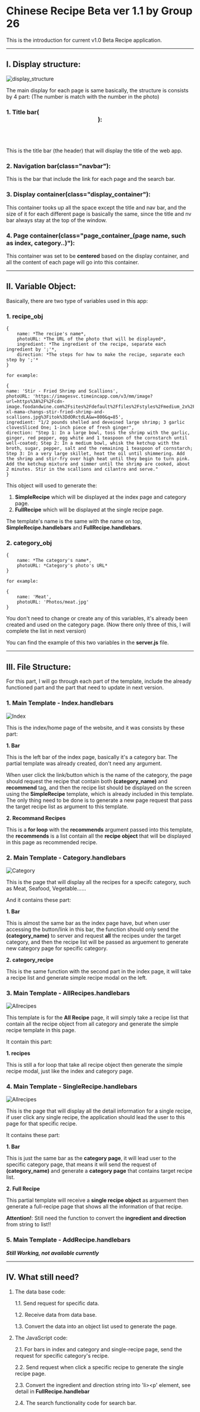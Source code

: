 # Chinese Recipe Beta ver 1.1    by Group 26

This is the introduction for current v1.0 Beta Recipe application.


-------------------------------------------------------------------------------------------------

## I. Display structure:

![display_structure](README_folder/dis_str.jpg)

The main display for each page is same basically, the structure is consists by 4 part:
(The number is match with the number in the photo)

### 1. Title bar(**<header>**):

This is the title bar (the header) that will display the title of the web app.

### 2. Navigation bar(**class="navbar"**):

This is the bar that include the link for each page and the search bar.

### 3. Display container(**class="display_container"**):

This container tooks up all the space except the title and nav bar, and the size of 
it for each different page is basically the same, since the title and nv bar always
stay at the top of the window.

### 4. Page container(**class="page_container_(page name, such as index, category..)"**):

This container was set to be **centered** based on the display container, and all the
content of each page will go into this container.


-------------------------------------------------------------------------------------------------

## II. Variable Object:

Basically, there are two type of variables used in this app:

### 1. recipe_obj

```
{
	name: *The recipe's name*,
	photoURL: *The URL of the photo that will be displayed*,
	ingredient: *The ingredient of the recipe, separate each ingredient by ';'*,
	direction: *The steps for how to make the recipe, separate each step by ';'*
}

for example:

{
name: 'Stir - Fried Shrimp and Scallions',
photoURL: 'https://imagesvc.timeincapp.com/v3/mm/image?url=https%3A%2F%2Fcdn-image.foodandwine.com%2Fsites%2Fdefault%2Ffiles%2Fstyles%2Fmedium_2x%2Fpublic%2F200911-xl-mama-changs-stir-fried-shrimp-and-scallions.jpg%3Fitok%3DdORctdLA&w=800&q=85',
ingredient: "1/2 pounds shelled and deveined large shrimp; 3 garlic clovesSliced One; 1-inch piece of fresh ginger",
direction: "Step 1: In a large bowl, toss the shrimp with the garlic, ginger, red pepper, egg white and 1 teaspoon of the cornstarch until well-coated; Step 2: In a medium bowl, whisk the ketchup with the broth, sugar, pepper, salt and the remaining 1 teaspoon of cornstarch; Step 3: In a very large skillet, heat the oil until shimmering. Add the shrimp and stir-fry over high heat until they begin to turn pink. Add the ketchup mixture and simmer until the shrimp are cooked, about 2 minutes. Stir in the scallions and cilantro and serve."
}
```

This object will used to generate the:
1. **SimpleRecipe** which will be displayed at the index page and category page.
2. **FullRecipe** which will be displayed at the single recipe page.

The template's name is the same with the name on top, **SimpleRecipe.handlebars** and
**FullRecipe.handlebars**.

### 2. category_obj

```
{
	name: *The category's name*,
	photoURL: *Category's photo's URL*
}
	
for example:

{
    name: 'Meat',
    photoURL: 'Photos/meat.jpg'
}
```

You don't need to change or create any of this variables, it's already been created and 
used on the category page.
(Now there only three of this, I will complete the list in next version)

You can find the example of this two variables in the **server.js** file.


-------------------------------------------------------------------------------------------------

## III. File Structure:

For this part, I will go through each part of the template, include the already functioned part
and the part that need to update in next version.

### 1. Main Template - Index.handlebars

![Index](README_folder/index.PNG)

This is the index/home page of the website, and it was consists by these part:

**1. Bar**

This is the left bar of the index page, basically it's a category bar. The partial template
was already created, don't need any argument.

When user click the link/button which is the name of the category, the page should 
request the recipe that contain both **(category_name)** and **recommend** tag, and 
then the recipe list should be displayed on the screen using the **SimpleRecipe** template,
which is already included in this template. The only thing need to be done is to generate 
a new page request that pass the target recipe list as argument to this template.

**2. Recommand Recipes**

This is a **for loop** with the **recommends** argument passed into this template,
the **recommends** is a list contain all the **recipe object** that will be displayed 
in this page as recommended recipe.


### 2. Main Template - Category.handlebars

![Category](README_folder/category.PNG)

This is the page that will display all the recipes for a specifc category, such as Meat,
Seafood, Vegetable......

And it contains these part:

**1. Bar**

This is almost the same bar as the index page have, but when user accessing the button/link
in this bar, the function should only send the **(category_name)** to server and request **all**
the recipes under the target category, and then the recipe list will be passed as arguement to 
generate new category page for specific category.

**2. category_recipe**

This is the same function with the second part in the index page, it will take a recipe list
and generate simple recipe modal on the left.


### 3. Main Template - AllRecipes.handlebars

![Allrecipes](README_folder/allrecipe.PNG)

This template is for the **All Recipe** page, it will simply take a recipe list that contain all
the recipe object from all category and generate the simple recipe template in this page.

It contain this part:

**1. recipes**

This is still a for loop that take all recipe object then generate the simple recipe modal,
just like the index and category page.


### 4. Main Template - SingleRecipe.handlebars

![Allrecipes](README_folder/singlerecipe.PNG)

This is the page that will display all the detail information for a single recipe, if user click
any single recipe, the application should lead the user to this page for that specific recipe.

 
It contains these part:

**1. Bar**

This is just the same bar as the **category page**, it will lead user to the specific category page,
that means it will send the request of **(category_name)** and generate a **category page** that 
contains target recipe list.

**2. Full Recipe**

This partial template will receive a **single recipe object** as arguement then generate a full-recipe
page that shows all the information of that recipe.

**Attention!**: Still need the function to convert the **ingredient and direction** from string to list!!


### 5. Main Template - AddRecipe.handlebars

***Still Working, not available currently***


-------------------------------------------------------------------------------------------------

## IV. What still need?

1. The data base code:

	1.1. Send request for specific data.

	1.2. Receive data from data base.

	1.3. Convert the data into an object list used to generate the page.

2. The JavaScript code:

	2.1. For bars in index and category and single-recipe page, send the request for specific
		 category's recipe.

	2.2. Send request when click a specific recipe to generate the single recipe page.

	2.3. Convert the ingredient and direction string into 'li><p' element, see detail in **FullRecipe.handlebar**

	2.4. The search functionality code for search bar.

